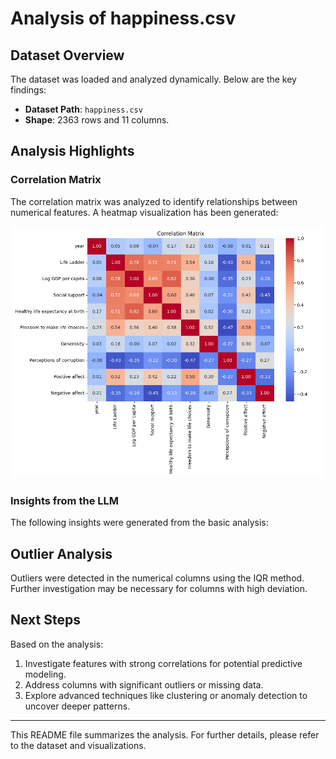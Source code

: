 
# Analysis of happiness.csv

## Dataset Overview
The dataset was loaded and analyzed dynamically. Below are the key findings:

- **Dataset Path**: `happiness.csv`
- **Shape**: 2363 rows and 11 columns.

## Analysis Highlights
### Correlation Matrix
The correlation matrix was analyzed to identify relationships between numerical features. A heatmap visualization has been generated:

![Correlation Matrix](correlation_matrix.png)

### Insights from the LLM
The following insights were generated from the basic analysis:

## Outlier Analysis
Outliers were detected in the numerical columns using the IQR method. Further investigation may be necessary for columns with high deviation.

## Next Steps
Based on the analysis:
1. Investigate features with strong correlations for potential predictive modeling.
2. Address columns with significant outliers or missing data.
3. Explore advanced techniques like clustering or anomaly detection to uncover deeper patterns.

---

This README file summarizes the analysis. For further details, please refer to the dataset and visualizations.
